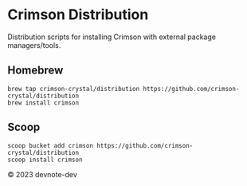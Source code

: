 # Crimson Distribution

Distribution scripts for installing Crimson with external package managers/tools.

<!--
## Chocolately

```
choco install crimson
```
-->

## Homebrew

```
brew tap crimson-crystal/distribution https://github.com/crimson-crystal/distribution
brew install crimson
```

## Scoop

```
scoop bucket add crimson https://github.com/crimson-crystal/distribution
scoop install crimson
```

© 2023 devnote-dev
